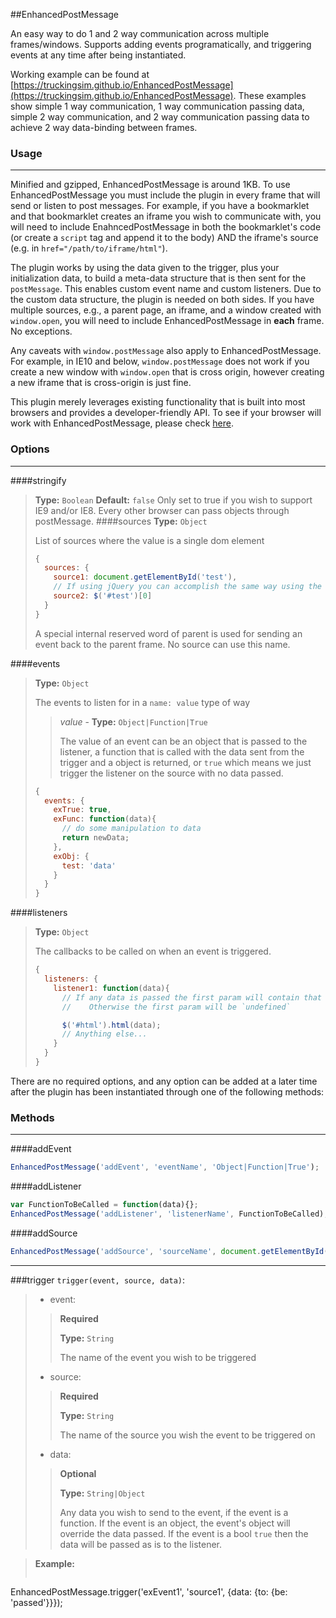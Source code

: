 ##EnhancedPostMessage

An easy way to do 1 and 2 way communication across multiple frames/windows.  Supports adding events programatically, and triggering events at any time after being instantiated.

Working example can be found at [https://truckingsim.github.io/EnhancedPostMessage](https://truckingsim.github.io/EnhancedPostMessage).  These examples show simple 1 way communication, 1 way communication passing data, simple 2 way communication, and 2 way communication passing data to achieve 2 way data-binding between frames.

### Usage
-----------------

Minified and gzipped, EnhancedPostMessage is around 1KB.  To use EnhancedPostMessage you must include the plugin in every frame that will send or listen to post messages.  For example, if you have a bookmarklet and that bookmarklet creates an iframe you wish to communicate with, you will need to include EnahncedPostMessage in both the bookmarklet's code (or create a `script` tag and append it to the body) AND the iframe's source (e.g. in `href="/path/to/iframe/html"`).

The plugin works by using the data given to the trigger, plus your initialization data, to build a meta-data structure that is then sent for the `postMessage`. This enables custom event name and custom listeners.  Due to the custom data structure, the plugin is needed on both sides.  If you have multiple sources, e.g., a parent page, an iframe, and a window created with `window.open`, you will need to include EnhancedPostMessage in **each** frame.  No exceptions.

Any caveats with `window.postMessage` also apply to EnhancedPostMessage.  For example, in IE10 and below, `window.postMessage` does not work if you create a new window with `window.open` that is cross origin, however creating a new iframe that is cross-origin is just fine.

This plugin merely leverages existing functionality that is built into most browsers and provides a developer-friendly API. To see if your browser will work with EnhancedPostMessage, please check [here](http://caniuse.com/#search=postmessage).

### Options
-----------------
####stringify
> __Type:__ `Boolean`
> __Default:__ `false`
> Only set to true if you wish to support IE9 and/or IE8.  Every other browser can pass objects through postMessage.
####sources
> __Type:__ `Object`
> 
> List of sources where the value is a single dom element
>
> ```js
> {
>   sources: {
>     source1: document.getElementById('test'),
>     // If using jQuery you can accomplish the same way using the following
>     source2: $('#test')[0]
>   }
> }
> ```
>
> A special internal reserved word of parent is used for sending an event back to the parent frame.  No source can use this name.

####events
> __Type:__ `Object`
> 
> The events to listen for in a `name: value` type of way
>> _value_ - __Type:__ `Object|Function|True`
>>
>> The value of an event can be an object that is passed to the listener, a function that is called with the data sent from the trigger and a object is returned, or `true` which means we just trigger the listener on the source with no data passed.
> 
> ```js
> {
>   events: {
>     exTrue: true,
>     exFunc: function(data){
>       // do some manipulation to data
>       return newData;
>     },
>     exObj: {
>       test: 'data'
>     }
>   }
> }
> ```

####listeners
> __Type:__ `Object`
>
> The callbacks to be called on when an event is triggered.  
>
> ```js
> {
>   listeners: {
>     listener1: function(data){
>       // If any data is passed the first param will contain that data.
>       //    Otherwise the first param will be `undefined`
>
>       $('#html').html(data);
>       // Anything else...
>     }
>   }
> }
> ```

There are no required options, and any option can be added at a later time after the plugin has been instantiated through one of the following methods:

### Methods
-------
####addEvent
```js
EnhancedPostMessage('addEvent', 'eventName', 'Object|Function|True');
```

####addListener
```js
var FunctionToBeCalled = function(data){};
EnhancedPostMessage('addListener', 'listenerName', FunctionToBeCalled);
```

####addSource
```js
EnhancedPostMessage('addSource', 'sourceName', document.getElementById('sourceId');
```
-----
###trigger
`trigger(event, source, data)`:

>* event:
>> __Required__
>>
>> __Type:__ `String`
>>
>> The name of the event you wish to be triggered
>
>* source:
>> __Required__
>>
>> __Type:__ `String`
>>
>> The name of the source you wish the event to be triggered on
>
>* data:
>> __Optional__
>>
>> __Type:__ `String|Object`
>> 
>> Any data you wish to send to the event, if the event is a function.  If the event is an object, the event's object will override the data passed.  If the event is a bool `true` then the data will be passed as is to the listener.

>**Example:**
>```js
EnhancedPostMessage.trigger('exEvent1', 'source1', {data: {to: {be: 'passed'}}});
```
